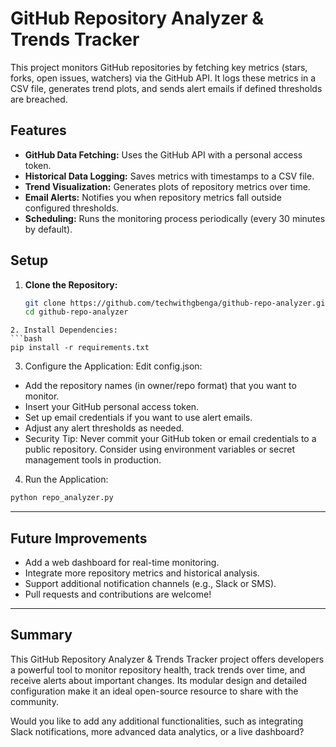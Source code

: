 # GitHub Repository Analyzer & Trends Tracker

This project monitors GitHub repositories by fetching key metrics (stars, forks, open issues, watchers) via the GitHub API. It logs these metrics in a CSV file, generates trend plots, and sends alert emails if defined thresholds are breached.

## Features

- **GitHub Data Fetching:** Uses the GitHub API with a personal access token.
- **Historical Data Logging:** Saves metrics with timestamps to a CSV file.
- **Trend Visualization:** Generates plots of repository metrics over time.
- **Email Alerts:** Notifies you when repository metrics fall outside configured thresholds.
- **Scheduling:** Runs the monitoring process periodically (every 30 minutes by default).

## Setup

1. **Clone the Repository:**
   ```bash
   git clone https://github.com/techwithgbenga/github-repo-analyzer.git
   cd github-repo-analyzer
```
2. Install Dependencies:
```bash
pip install -r requirements.txt
```
3. Configure the Application:
Edit config.json:
- Add the repository names (in owner/repo format) that you want to monitor.
- Insert your GitHub personal access token.
- Set up email credentials if you want to use alert emails.
- Adjust any alert thresholds as needed.
- Security Tip: Never commit your GitHub token or email credentials to a public repository. Consider using environment variables or secret management tools in production.

4. Run the Application:
```bash
python repo_analyzer.py
```
---

## Future Improvements
- Add a web dashboard for real-time monitoring.
- Integrate more repository metrics and historical analysis.
- Support additional notification channels (e.g., Slack or SMS).
- Pull requests and contributions are welcome!

---

## Summary

This GitHub Repository Analyzer & Trends Tracker project offers developers a powerful tool to monitor repository health, track trends over time, and receive alerts about important changes. Its modular design and detailed configuration make it an ideal open-source resource to share with the community.

Would you like to add any additional functionalities, such as integrating Slack notifications, more advanced data analytics, or a live dashboard?
